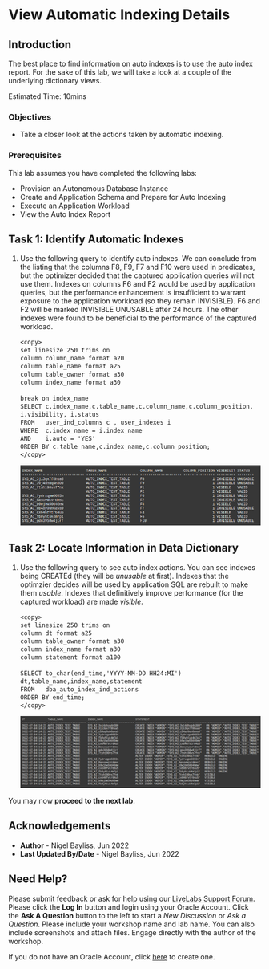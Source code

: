 # View Automatic Indexing Details

## Introduction

The best place to find information on auto indexes is to use the auto index report. For the sake of this lab, we will take a look at a couple of the underlying dictionary views.

Estimated Time: 10mins

### Objectives
- Take a closer look at the actions taken by automatic indexing.

### Prerequisites
This lab assumes you have completed the following labs:

- Provision an Autonomous Database Instance
- Create and Application Schema and Prepare for Auto Indexing
- Execute an Application Workload
- View the Auto Index Report

## Task 1: Identify Automatic Indexes

1. Use the following query to identify auto indexes. We can conclude from the listing that the columns F8, F9, F7 and F10 were used in predicates, but the optimizer decided that the captured application queries will not use them. Indexes on columns F6 and F2 would be used by application queries, but the performance enhancement is insufficient to warrant exposure to the application workload (so they remain INVISIBLE). F6 and F2 will be marked INVISIBLE UNUSABLE after 24 hours. The other indexes were found to be beneficial to the performance of the captured workload.

    ````
    <copy>
    set linesize 250 trims on
    column column_name format a20
    column table_name format a25
    column table_owner format a30
    column index_name format a30

    break on index_name
    SELECT c.index_name,c.table_name,c.column_name,c.column_position, i.visibility, i.status
    FROM   user_ind_columns c , user_indexes i
    WHERE  c.index_name = i.index_name
    AND    i.auto = 'YES'
    ORDER BY c.table_name,c.index_name,c.column_position;
    </copy>
    ````
	![Auto indexes](./images/view-indexes.png)

## Task 2: Locate Information in Data Dictionary

1. Use the following query to see auto index actions. You can see indexes being CREATEd (they will be _unusable_ at first). Indexes that the optimzier decides will be used by application SQL are rebuilt to make them _usable_. Indexes that definitively improve performance (for the captured workload) are made _visible_.

    ````
    <copy>
    set linesize 250 trims on
    column dt format a25
    column table_owner format a30
    column index_name format a30
    column statement format a100

    SELECT to_char(end_time,'YYYY-MM-DD HH24:MI') dt,table_name,index_name,statement
    FROM   dba_auto_index_ind_actions 
    ORDER BY end_time;
    </copy>
    ````

	![Auto index actions](./images/view-index-actions.png)

You may now **proceed to the next lab**.

## Acknowledgements
* **Author** - Nigel Bayliss, Jun 2022
* **Last Updated By/Date** - Nigel Bayliss, Jun 2022

## Need Help?
Please submit feedback or ask for help using our [LiveLabs Support Forum](https://community.oracle.com/tech/developers/categories/livelabsdiscussions). Please click the **Log In** button and login using your Oracle Account. Click the **Ask A Question** button to the left to start a *New Discussion* or *Ask a Question*.  Please include your workshop name and lab name.  You can also include screenshots and attach files.  Engage directly with the author of the workshop.

If you do not have an Oracle Account, click [here](https://profile.oracle.com/myprofile/account/create-account.jspx) to create one.